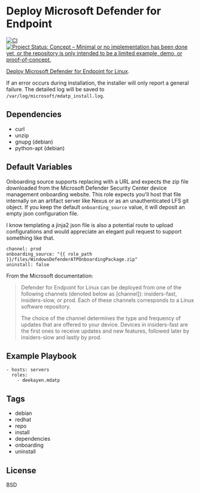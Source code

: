 Deploy Microsoft Defender for Endpoint
===========

[![CI](https://github.com/deekayen/ansible-role-mdatp/workflows/CI/badge.svg)](https://github.com/deekayen/ansible-role-mdatp/actions?query=workflow%3ACI) [![Project Status: Concept – Minimal or no implementation has been done yet, or the repository is only intended to be a limited example, demo, or proof-of-concept.](https://www.repostatus.org/badges/latest/concept.svg)](https://www.repostatus.org/#concept)

[Deploy Microsoft Defender for Endpoint for Linux](https://docs.microsoft.com/en-us/windows/security/threat-protection/microsoft-defender-atp/linux-install-with-ansible).

If an error occurs during installation, the installer will only report a general failure. The detailed log will be saved to `/var/log/microsoft/mdatp_install.log`.


Dependencies
------------

* curl
* unzip
* gnupg (debian)
* python-apt (debian)


Default Variables
-----------------

Onboarding source supports replacing with a URL and expects the zip file downloaded from the Microsoft Defender Security Center device management onboarding website. This role expects you'll host that file internally on an artifact server like Nexus or as an unauthenticated LFS git object. If you keep the default `onboarding_source` value, it will deposit an empty json configuration file.

I know templating a jinja2 json file is also a potential route to upload configurations and would appreciate an elegant pull request to support something like that.

    channel: prod
    onboarding_source: "{{ role_path }}/files/WindowsDefenderATPOnboardingPackage.zip"
    uninstall: false

From the Microsoft documentation:

> Defender for Endpoint for Linux can be deployed from one of the following channels (denoted below as [channel]): insiders-fast, insiders-slow, or prod. Each of these channels corresponds to a Linux software repository.
>
> The choice of the channel determines the type and frequency of updates that are offered to your device. Devices in insiders-fast are the first ones to receive updates and new features, followed later by insiders-slow and lastly by prod.


Example Playbook
----------------

    - hosts: servers
      roles:
        - deekayen.mdatp

Tags
----

* debian
* redhat
* repo
* install
* dependencies
* onboarding
* uninstall

License
-------

BSD
